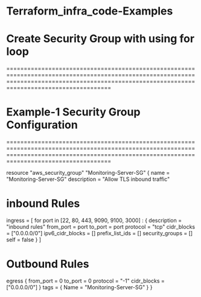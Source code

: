 # Terraform_infra_code-Examples
#  Create Security Group with using for loop  
================================================================================================================================================================================================
#   Example-1      Security Group Configuration
================================================================================================================================================================================================

resource "aws_security_group" "Monitoring-Server-SG" {
  name        = "Monitoring-Server-SG"
  description = "Allow TLS inbound traffic"

  # inbound Rules
  ingress = [
    for port in [22, 80, 443, 9090, 9100, 3000] : {
      description      = "inbound rules"
      from_port        = port
      to_port          = port
      protocol         = "tcp"
      cidr_blocks      = ["0.0.0.0/0"]
      ipv6_cidr_blocks = []
      prefix_list_ids  = []
      security_groups  = []
      self             = false
    }
  ]

  # Outbound Rules
  egress {
    from_port   = 0
    to_port     = 0
    protocol    = "-1"
    cidr_blocks = ["0.0.0.0/0"]
  }
  tags = {
    Name = "Monitoring-Server-SG"
  }
}
